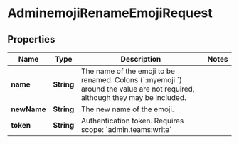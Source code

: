 

# AdminemojiRenameEmojiRequest


## Properties

| Name | Type | Description | Notes |
|------------ | ------------- | ------------- | -------------|
|**name** | **String** | The name of the emoji to be renamed. Colons (&#x60;:myemoji:&#x60;) around the value are not required, although they may be included. |  |
|**newName** | **String** | The new name of the emoji. |  |
|**token** | **String** | Authentication token. Requires scope: &#x60;admin.teams:write&#x60; |  |



